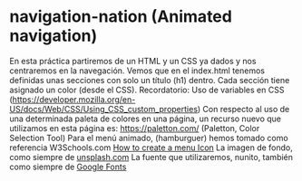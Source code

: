 # navigation-nation (Animated navigation)
En esta práctica partiremos de un HTML y un CSS ya dados y nos centraremos en la navegación.
Vemos que en el index.html tenemos definidas unas secciones con solo un título (h1) dentro.
Cada sección tiene asignado un color (desde el CSS).
Recordatorio: Uso de variables en CSS (https://developer.mozilla.org/en-US/docs/Web/CSS/Using_CSS_custom_properties)
Con respecto al uso de una determinada paleta de colores en una página, un recurso nuevo que utilizamos en esta página es:
https://paletton.com/ (Paletton, Color Selection Tool)
Para el menú animado, (hamburguer) hemos tomado como referencia W3Schools.com
[How to create a menu Icon](https://www.w3schools.com/howto/howto_css_menu_icon.asp)
La imagen de fondo, como siempre de [unsplash.com](https://unsplash.com/es)
La fuente que utilizaremos, nunito, también como siempre de [Google Fonts](https://fonts.google.com/?query=nunito)

